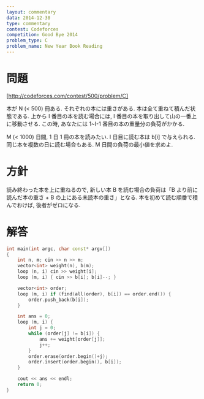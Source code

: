 ```yaml
---
layout: commentary
data: 2014-12-30
type: commentary
contest: Codeforces
competition: Good Bye 2014
problem_type: C
problem_name: New Year Book Reading
---
```


# 問題

[http://codeforces.com/contest/500/problem/C]

本が N (< 500) 冊ある. それぞれの本には重さがある. 本は全て重ねて積んだ状態である. 上から I 番目の本を読む場合には, I 番目の本を取り出して山の一番上に移動させる. この時, あなたには 1~I-1 番目の本の重量分の負荷がかかる.

M (< 1000) 日間, 1 日 1 冊の本を読みたい. I 日目に読む本は b[i] で与えられる. 同じ本を複数の日に読む場合もある. M 日間の負荷の最小値を求めよ.

# 方針

読み終わった本を上に重ねるので, 新しい本 B を読む場合の負荷は「B より前に読んだ本の重さ + B の上にある未読本の重さ」となる. 本を初めて読む順番で積んでおけば, 後者がゼロになる.

# 解答

```cpp
int main(int argc, char const* argv[])
{
    int n, m; cin >> n >> m;
    vector<int> weight(n), b(m);
    loop (n, i) cin >> weight[i];
    loop (m, i) { cin >> b[i]; b[i]--; }

    vector<int> order;
    loop (m, i) if (find(all(order), b[i]) == order.end()) {
        order.push_back(b[i]);
    }

    int ans = 0;
    loop (m, i) {
        int j = 0;
        while (order[j] != b[i]) {
            ans += weight[order[j]];
            j++;
        }
        order.erase(order.begin()+j);
        order.insert(order.begin(), b[i]);
    }

    cout << ans << endl;
    return 0;
}
```
